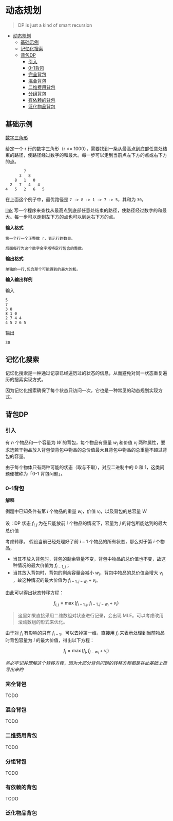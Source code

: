 # 动态规划

> DP is just a kind of smart recursion

<!-- TOC -->

* [动态规划](#动态规划)
  * [基础示例](#基础示例)
  * [记忆化搜索](#记忆化搜索)
  * [背包DP](#背包dp)
    * [引入](#引入)
    * [0-1背包](#0-1背包)
    * [完全背包](#完全背包)
    * [混合背包](#混合背包)
    * [二维费用背包](#二维费用背包)
    * [分组背包](#分组背包)
    * [有依赖的背包](#有依赖的背包)
    * [泛化物品背包](#泛化物品背包)

<!-- TOC -->

## 基础示例

[数字三角形](src/main/kotlin/io/intellij/dsa/dp/NumberTriangles.kt)

给定一个 r 行的数字三角形（r <= 1000），需要找到一条从最高点到底部任意处结束的路径，使路径经过数字的和最大。每一步可以走到当前点左下方的点或右下方的点。

```text
        7 
      3   8 
    8   1   0 
  2   7   4   4 
4   5   2   6   5 
```

在上面这个例子中，最优路径是 `7 -> 8 -> 1 -> 7 -> 5`，其和为 `30`。

[link](https://www.luogu.com.cn/problem/P1216)
写一个程序来查找从最高点到底部任意处结束的路径，使路径经过数字的和最大。每一步可以走到左下方的点也可以到达右下方的点。

**输入格式**

```text
第一个行一个正整数 r，表示行的数目。

后面每行为这个数字金字塔特定行包含的整数。
```

**输出格式**

```text
单独的一行,包含那个可能得到的最大的和。
```

**输入输出样例**

输入

```text
5
7
3 8
8 1 0
2 7 4 4
4 5 2 6 5 
```

输出

```text
30
```

## 记忆化搜索

记忆化搜索是一种通过记录已经遍历过的状态的信息，从而避免对同一状态重复遍历的搜索实现方式。

因为记忆化搜索确保了每个状态只访问一次，它也是一种常见的动态规划实现方式。

## 背包DP

### 引入

有 $n$ 个物品和一个容量为 $W$ 的背包，每个物品有重量 $w_{i}$ 和价值 $v_i$ 两种属性，要求选若干物品放入背包使背包中物品的总价值最大且背包中物品的总重量不超过背包的容量。

由于每个物体只有两种可能的状态（取与不取），对应二进制中的 0 和 1，这类问题便被称为「0-1 背包问题」。

### 0-1背包

**解释**

例题中已知条件有第 $i$ 个物品的重量 $w_{i}$，价值 $v_{i}$，以及背包的总容量 $W$

设：DP 状态 $f_{i,j}$ 为在只能放前 $i$ 个物品的情况下，容量为 $j$ 的背包所能达到的最大总价值

考虑转移。 假设当前已经处理好了前 $i-1$ 个物品的所有状态，那么对于第 $i$ 个物品，

- 当其不放入背包时，背包的剩余容量不变，背包中物品的总价值也不变，故这种情况的最大价值为 $f_{i-1,j}$；
- 当其放入背包时，背包的剩余容量会减小 $w_{i}$，背包中物品的总价值会增大 $v_{i}$
  ，故这种情况的最大价值为 $f_{i-1,j-w_{i}}+v_{i}$。

由此可以得出状态转移方程：

$$
f_{i,j} = \max(f_{i-1,j}, f_{i-1,j-w_{i}} + v_{i})
$$

> 这里如果直接采用二维数组对状态进行记录，会出现 MLE。可以考虑改用滚动数组的形式来优化。

由于对 $f_i$ 有影响的只有 $f_{i-1}$，可以去掉第一维，直接用 $f_{i}$ 来表示处理到当前物品时背包容量为 $i$ 的最大价值，得出以下方程：

$$
f_{j} = \max(f_{j}, f_{j-w_{i}} + v_{i})
$$

_务必牢记并理解这个转移方程，因为大部分背包问题的转移方程都是在此基础上推导出来的_

### 完全背包

TODO

### 混合背包

TODO

### 二维费用背包

TODO

### 分组背包

TODO

### 有依赖的背包

TODO

### 泛化物品背包

